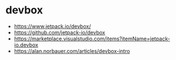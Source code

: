 # devbox

* https://www.jetpack.io/devbox/
* https://github.com/jetpack-io/devbox
* https://marketplace.visualstudio.com/items?itemName=jetpack-io.devbox
* https://alan.norbauer.com/articles/devbox-intro
